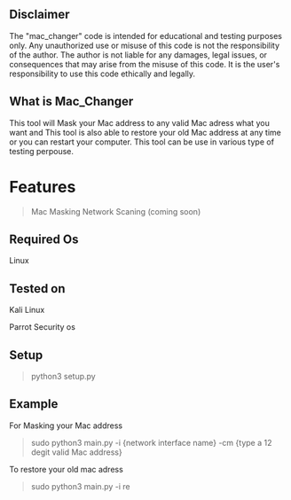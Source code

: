 ## Disclaimer
The "mac_changer" code is intended for educational and testing purposes only. Any unauthorized use or misuse of this code is not the responsibility of the author. The author is not liable for any damages, legal issues, or consequences that may arise from the misuse of this code. It is the user's responsibility to use this code ethically and legally.

## What is Mac_Changer

This  tool will Mask your Mac address to any valid Mac adress what you want and This tool is also able to restore your old Mac address at any time or you can restart your computer.
This tool can be use in various type of testing perpouse.
 
 # Features
 > Mac Masking
 > Network Scaning (coming soon)
 
## Required Os
Linux
## Tested on
Kali Linux

Parrot Security os

## Setup
> python3 setup.py


## Example
 For Masking your Mac address
 >sudo python3 main.py -i {network interface name} -cm {type a 12 degit valid Mac address}
 
 To restore your old mac adress
 >sudo python3 main.py -i re
 


